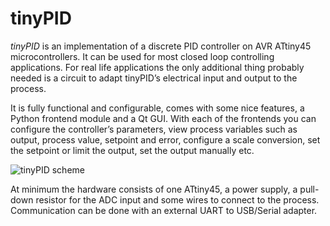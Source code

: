 tinyPID
=======

*tinyPID* is an implementation of a discrete PID controller on AVR ATtiny45
microcontrollers. It can be used for most closed loop controlling applications.
For real life applications the only additional thing probably needed is a 
circuit to adapt tinyPID’s electrical input and output to the process.

It is fully functional and configurable, comes with some nice features, a Python
frontend module and a Qt GUI. With each of the frontends you can configure the 
controller’s parameters, view process variables such as output, process value, 
setpoint and error, configure a scale conversion, set the setpoint or limit the 
output, set the output manually etc.

![tinyPID scheme][1]


At minimum the hardware consists of one ATtiny45, a power supply, a pull-down resistor
for the ADC input and some wires to connect to the process. 
Communication can be done with an external UART to USB/Serial adapter.

[1]: https://github.com/modul/tinyPID/raw/master/doc/schema.png

